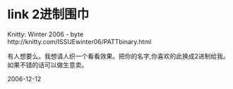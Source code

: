 # link 2进制围巾

<p>Knitty: Winter 2006 - byte<br />
http://knitty.com/ISSUEwinter06/PATTbinary.html</p>
<p>有人想要么。我想请人织一个看看效果。把你的名字,你喜欢的此换成2进制给我。如果不错的话可以做生意卖。</p>


2006-12-12
